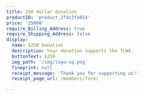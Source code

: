 ```yaml
---
title: 250 dollar donation
productID: 'product_2fdc3fe854'
price: '25000'
require_Billing_Address: true
require_Shipping_Address: false
display:
  name: $250 Donation
  description: Your donation supports the TLWA.
  buttonText: $250
  img_path: '/img/logo-sq.png'
  fineprint: null
  receipt_message: 'Thank you for supporting us!'
  receipt_page_url: /members/form/

---
```

